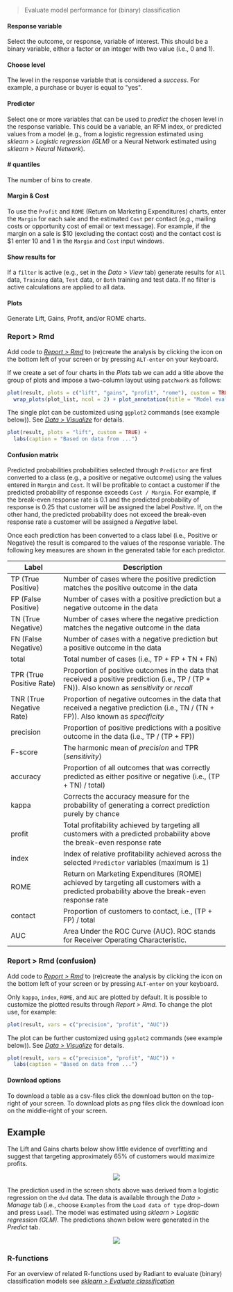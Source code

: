 > Evaluate model performance for (binary) classification

#### Response variable

Select the outcome, or response, variable of interest. This should be a binary variable, either a factor or an integer with two value (i.e., 0 and 1).

#### Choose level

The level in the response variable that is considered a _success_. For example, a purchase or buyer is equal to "yes".

#### Predictor

Select one or more variables that can be used to _predict_ the chosen level in the response variable. This could be a variable, an RFM index, or predicted values from a model (e.g., from a logistic regression estimated using _sklearn > Logistic regression (GLM)_ or a Neural Network estimated using _sklearn > Neural Network_).

#### # quantiles

The number of bins to create.

#### Margin & Cost

To use the `Profit` and `ROME` (Return on Marketing Expenditures) charts, enter the `Margin` for each sale and the estimated `Cost` per contact (e.g., mailing costs or opportunity cost of email or text message). For example, if the margin on a sale is \$10 (excluding the contact cost) and the contact cost is \$1 enter 10 and 1 in the `Margin` and `Cost` input windows.

#### Show results for

If a `filter` is active (e.g., set in the _Data > View_ tab) generate results for `All` data, `Training` data, `Test` data, or `Both` training and test data. If no filter is active calculations are applied to all data.

#### Plots

Generate Lift, Gains, Profit, and/or ROME charts. 

### Report > Rmd

Add code to <a href="https://radiant-rstats.github.io/docs/data/report_rmd.html" target="_blank">_Report > Rmd_</a> to (re)create the analysis by clicking the <i title="report results" class="fa fa-edit"></i> icon on the bottom left of your screen or by pressing `ALT-enter` on your keyboard. 

If we create a set of four charts in the _Plots_ tab we can add a title above the group of plots and impose a two-column layout using `patchwork` as follows:

```r
plot(result, plots = c("lift", "gains", "profit", "rome"), custom = TRUE) %>%
  wrap_plots(plot_list, ncol = 2) + plot_annotation(title = "Model evaluation")
```

The single plot can be customized using `ggplot2` commands (see example below)). See <a href="https://radiant-rstats.github.io/docs/data/visualize.html" target="_blank">_Data > Visualize_</a> for details.

```r
plot(result, plots = "lift", custom = TRUE) +
  labs(caption = "Based on data from ...")
```

#### Confusion matrix

Predicted probabilities probabilities selected through `Predictor` are first converted to a class (e.g., a positive or negative outcome) using the values entered in `Margin` and `Cost`. It will be profitable to contact a customer if the predicted probability of response exceeds `Cost / Margin`. For example, if the break-even response rate is 0.1 and the predicted probability of response is 0.25 that customer will be assigned the label _Positive_. If, on the other hand, the predicted probability does not exceed the break-even response rate a customer will be assigned a _Negative_ label.

Once each prediction has been converted to a class label (i.e., Positive or Negative) the result is compared to the values of the response variable. The following key measures are shown in the generated table for each predictor.

Label                    | Description
------------------------ | ------------------------------------------------------------------
TP (True Positive)       | Number of cases where the positive prediction matches the positive outcome in the data
FP (False Positive)      | Number of cases with a positive prediction but a negative outcome in the data
TN (True Negative)       | Number of cases where the negative prediction matches the negative outcome in the data
FN (False Negative)      | Number of cases with a negative prediction but a positive outcome in the data
total                    | Total number of cases (i.e., TP + FP + TN + FN)
TPR (True Positive Rate) | Proportion of positive outcomes in the data that received a positive prediction (i.e., TP / (TP + FN)). Also known as _sensitivity_ or _recall_
TNR (True Negative Rate) | Proportion of negative outcomes in the data that received a negative prediction (i.e., TN / (TN + FP)). Also known as _specificity_
precision                | Proportion of positive predictions with a positive outcome in the data (i.e., TP / (TP + FP))
F-score                  | The harmonic mean of _precision_ and TPR (_sensitivity_)
accuracy                 | Proportion of all outcomes that was correctly predicted as either positive or negative (i.e., (TP + TN) / total)
kappa                    | Corrects the accuracy measure for the probability of generating a correct prediction purely by chance
profit                   | Total profitability achieved by targeting all customers with a predicted probability above the break-even response rate
index                    | Index of relative profitability achieved across the selected `Predictor` variables (maximum is 1)
ROME										 | Return on Marketing Expenditures (ROME) achieved by targeting all customers with a predicted probability above the break-even response rate
contact									 | Proportion of customers to contact, i.e., (TP + FP) / total
AUC										   | Area Under the ROC Curve (AUC). ROC stands for Receiver Operating Characteristic.

### Report > Rmd (confusion)

Add code to <a href="https://radiant-rstats.github.io/docs/data/report_rmd.html" target="_blank">_Report > Rmd_</a> to (re)create the analysis by clicking the <i title="report results" class="fa fa-edit"></i> icon on the bottom left of your screen or by pressing `ALT-enter` on your keyboard. 

Only `kappa`, `index`, `ROME`, and `AUC` are plotted by default. It is possible to customize the plotted results through _Report > Rmd_. To change the plot use, for example: 

```r
plot(result, vars = c("precision", "profit", "AUC"))
```

The plot can be further customized using `ggplot2` commands (see example below)). See <a href="https://radiant-rstats.github.io/docs/data/visualize.html" target="_blank">_Data > Visualize_</a> for details.

```r
plot(result, vars = c("precision", "profit", "AUC")) + 
  labs(caption = "Based on data from ...")
```

#### Download options

To download a table as a csv-files click the download button on the top-right of your screen. To download plots as png files click the download icon on the middle-right of your screen.

## Example

The Lift and Gains charts below show little evidence of overfitting and suggest that targeting approximately 65% of customers would maximize profits.

<p align="center"><img src="figures_model/evalbin_lift_gains.png"></p>

<!-- This insight is confirmed by looking at the confusion matrix. The True Positive Rate in the training and test sample are 94.0% and 93.4% respectively.

<p align="center"><img src="figures_model/evalbin_confusion.png"></p>
-->

The prediction used in the screen shots above was derived from a logistic regression on the `dvd` data. The data is available through the _Data > Manage_ tab (i.e., choose `Examples` from the `Load data of type` drop-down and press `Load`). The model was estimated using _sklearn > Logistic regression (GLM)_. The predictions shown below were generated in the _Predict_ tab.

<p align="center"><img src="figures_model/evalbin_logistic.png"></p>

### R-functions

For an overview of related R-functions used by Radiant to evaluate (binary) classification models see <a href = "https://radiant-rstats.github.io/radiant.model/reference/index.html#section-model-evaluate-classification" target="_blank">_sklearn > Evaluate classification_</a>
